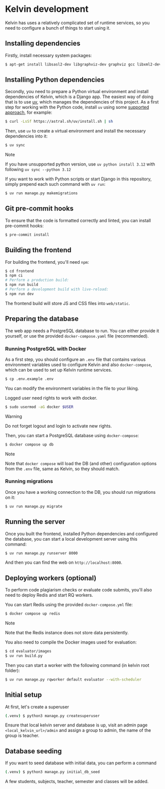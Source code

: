 # Kelvin development
Kelvin has uses a relatively complicated set of runtime services, so you need to configure a bunch
of things to start using it.


## Installing dependencies
Firstly, install necessary system packages:

```bash
$ apt-get install libsasl2-dev libgraphviz-dev graphviz gcc libxml2-dev libxslt1-dev libffi-dev libz-dev python3-pip curl pre-commit
```

## Installing Python dependencies
Secondly, you need to prepare a Python virtual environment and install dependencies of Kelvin, which is
a Django app. The easiest way of doing that is to use [uv](https://github.com/astral-sh/uv),
which manages the dependencies of this project. As a first step for working
with the Python code, install `uv` using some [supported approach](https://docs.astral.sh/uv/getting-started/installation/), for example:

```bash
$ curl -LsSf https://astral.sh/uv/install.sh | sh
```
Then, use `uv` to create a virtual environment and install the necessary dependencies into it:
```bash
$ uv sync
```
> [!NOTE]
> If you have unsupported python version, use `uv python install 3.12` with following `uv sync --python 3.12`

If you want to work with Python scripts or start Django in this repository, simply prepend each such command with `uv run`:
```bash
$ uv run manage.py makemigrations
```

## Git pre-commit hooks
To ensure that the code is formatted correctly and linted, you can install pre-commit hooks:
```bash
$ pre-commit install
```

## Building the frontend
For building the frontend, you'll need `npm`:
```bash
$ cd frontend
$ npm ci
# Perform a production build:
$ npm run build
# Perform a development build with live-reload:
$ npm run dev
```
The frontend build will store JS and CSS files into `web/static`.

## Preparing the database
The web app needs a PostgreSQL database to run. You can either provide it yourself, or use the provided `docker-compose.yaml`
file (recommended).

### Running PostgreSQL with Docker
As a first step, you should configure an `.env` file that contains various environment
variables used to configure Kelvin and also `docker-compose`, which can be used to set up Kelvin
runtime services.

```bash
$ cp .env.example .env
```
You can modify the environment variables in the file to your liking.

Logged user need rights to work with docker.
```bash
$ sudo usermod -aG docker $USER
```
> [!WARNING]
> Do not forget logout and login to activate new rights.

Then, you can start a PostgreSQL database using `docker-compose`:
```bash
$ docker compose up db
```
> [!NOTE]
> Note that `docker compose` will load the DB (and other) configuration options from the `.env` file, same as Kelvin, so they should match.

### Running migrations
Once you have a working connection to the DB, you should run migrations on it:
```bash
$ uv run manage.py migrate
```

## Running the server
Once you built the frontend, installed Python dependencies and configured the database, you can start a local development server using this command:
```bash
$ uv run manage.py runserver 8000
```
And then you can find the web on `http://localhost:8000`.

## Deploying workers (optional)
To perform code plagiarism checks or evaluate code submits, you'll also need to deploy Redis and start RQ workers.

You can start Redis using the provided `docker-compose.yml` file:
```bash
$ docker compose up redis
```
> [!NOTE]
> Note that the Redis instance does not store data persistently.

You also need to compile the Docker images used for evaluation:
```bash
$ cd evaluator/images
$ uv run build.py
```

Then you can start a worker with the following command (in kelvin root folder):
```bash
$ uv run manage.py rqworker default evaluator --with-scheduler
```
## Initial setup
At first, let's create a superuser
```bash
(.venv) $ python3 manage.py createsuperuser
```
Ensure that local kelvin server and database is up, visit an admin page `<local_kelvin_url>/admin` and assign a group to admin, the name of the group is teacher.

## Database seeding

If you want to seed database with initial data, you can perform a command
```bash
(.venv) $ python3 manage.py initial_db_seed
```
A few students, subjects, teacher, semester and classes will be added.


